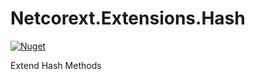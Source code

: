 # Netcorext.Extensions.Hash

[![Nuget](https://img.shields.io/nuget/v/Netcorext.Extensions.Hash)](https://www.nuget.org/packages/Netcorext.Extensions.Hash)

Extend Hash Methods